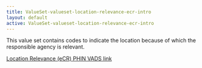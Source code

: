 ```yaml
---
title: ValueSet-valueset-location-relevance-ecr-intro
layout: default
active: ValueSet-valueset-location-relevance-ecr-intro
---
```


This value set contains codes to indicate the location because of which the responsible agency is relevant. 

[Location Relevance (eCR) PHIN VADS link](http://phinvads.cdc.gov/vads/ViewValueSet.action?oid=2.16.840.1.113883.10.20.15.2.5.6)
